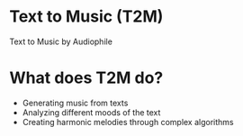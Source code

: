 # Text to Music (T2M)
Text to Music by Audiophile

# What does T2M do?
- Generating music from texts
- Analyzing different moods of the text
- Creating harmonic melodies through complex algorithms
